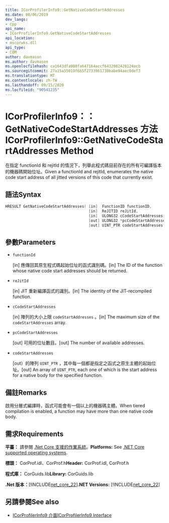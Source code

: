 ```yaml
---
title: ICorProfilerInfo9::GetNativeCodeStartAddresses
ms.date: 08/06/2019
dev_langs:
- cpp
api_name:
- ICorProfilerInfo9.GetNativeCodeStartAddresses
api_location:
- mscorwks.dll
api_type:
- COM
author: davmason
ms.author: davmason
ms.openlocfilehash: ca1643dfa980fa647164accf6432082428124acb
ms.sourcegitcommit: 27a15a55019f6b5f2733961738babe94aec0def3
ms.translationtype: MT
ms.contentlocale: zh-TW
ms.lasthandoff: 09/15/2020
ms.locfileid: "90541235"
---
```

# <a name="icorprofilerinfo9getnativecodestartaddresses-method"></a><span data-ttu-id="d93aa-102">ICorProfilerInfo9：： GetNativeCodeStartAddresses 方法</span><span class="sxs-lookup"><span data-stu-id="d93aa-102">ICorProfilerInfo9::GetNativeCodeStartAddresses Method</span></span>

<span data-ttu-id="d93aa-103">在指定 functionId 和 rejitId 的情況下，列舉此程式碼目前存在的所有可編譯版本的機器碼開始位址。</span><span class="sxs-lookup"><span data-stu-id="d93aa-103">Given a functionId and rejitId, enumerates the native code start address of all jitted versions of this code that currently exist.</span></span>

## <a name="syntax"></a><span data-ttu-id="d93aa-104">語法</span><span class="sxs-lookup"><span data-stu-id="d93aa-104">Syntax</span></span>

```cpp
HRESULT GetNativeCodeStartAddresses( [in]  FunctionID functionID,
                                     [in]  ReJITID reJitId,
                                     [in]  ULONG32 cCodeStartAddresses,
                                     [out] ULONG32 *pcCodeStartAddresses,
                                     [out] UINT_PTR codeStartAddresses[]);
```

## <a name="parameters"></a><span data-ttu-id="d93aa-105">參數</span><span class="sxs-lookup"><span data-stu-id="d93aa-105">Parameters</span></span>

- `functionId`

  <span data-ttu-id="d93aa-106">\[in] 應傳回其原生程式碼起始位址的函式識別碼。</span><span class="sxs-lookup"><span data-stu-id="d93aa-106">\[in] The ID of the function whose native code start addresses should be returned.</span></span>

- `reJitId`

  <span data-ttu-id="d93aa-107">\[in] JIT 重新編譯函式的識別。</span><span class="sxs-lookup"><span data-stu-id="d93aa-107">\[in] The identity of the JIT-recompiled function.</span></span>

- `cCodeStartAddresses`

  <span data-ttu-id="d93aa-108">\[in] 陣列的大小上限 `codeStartAddresses` 。</span><span class="sxs-lookup"><span data-stu-id="d93aa-108">\[in] The maximum size of the `codeStartAddresses` array.</span></span>

- `pcCodeStartAddresses`

  <span data-ttu-id="d93aa-109">\[out] 可用的位址數目。</span><span class="sxs-lookup"><span data-stu-id="d93aa-109">\[out] The number of available addresses.</span></span>

- `codeStartAddresses`

  <span data-ttu-id="d93aa-110">\[out）的陣列 `UINT_PTR` ，其中每一個都是指定之函式之原生主體的起始位址。</span><span class="sxs-lookup"><span data-stu-id="d93aa-110">\[out] An array of `UINT_PTR`, each one of which is the start address for a native body for the specified function.</span></span>

## <a name="remarks"></a><span data-ttu-id="d93aa-111">備註</span><span class="sxs-lookup"><span data-stu-id="d93aa-111">Remarks</span></span>

<span data-ttu-id="d93aa-112">啟用分層式編譯時，函式可能會有一個以上的機器碼主體。</span><span class="sxs-lookup"><span data-stu-id="d93aa-112">When tiered compilation is enabled, a function may have more than one native code body.</span></span>

## <a name="requirements"></a><span data-ttu-id="d93aa-113">需求</span><span class="sxs-lookup"><span data-stu-id="d93aa-113">Requirements</span></span>

<span data-ttu-id="d93aa-114">**平臺：** 請參閱 [.Net Core 支援的作業系統](../../../core/install/windows.md?pivots=os-windows)。</span><span class="sxs-lookup"><span data-stu-id="d93aa-114">**Platforms:** See [.NET Core supported operating systems](../../../core/install/windows.md?pivots=os-windows).</span></span>

<span data-ttu-id="d93aa-115">**標頭：** CorProf.idl、CorProf.h</span><span class="sxs-lookup"><span data-stu-id="d93aa-115">**Header:** CorProf.idl, CorProf.h</span></span>

<span data-ttu-id="d93aa-116">**程式庫：** CorGuids.lib</span><span class="sxs-lookup"><span data-stu-id="d93aa-116">**Library:** CorGuids.lib</span></span>

<span data-ttu-id="d93aa-117">**.Net 版本：**[!INCLUDE[net_core_22](../../../../includes/net-core-22-md.md)]</span><span class="sxs-lookup"><span data-stu-id="d93aa-117">**.NET Versions:** [!INCLUDE[net_core_22](../../../../includes/net-core-22-md.md)]</span></span>

## <a name="see-also"></a><span data-ttu-id="d93aa-118">另請參閱</span><span class="sxs-lookup"><span data-stu-id="d93aa-118">See also</span></span>

- [<span data-ttu-id="d93aa-119">ICorProfilerInfo9 介面</span><span class="sxs-lookup"><span data-stu-id="d93aa-119">ICorProfilerInfo9 Interface</span></span>](icorprofilerinfo9-interface.md)
